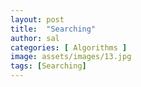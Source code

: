 ```yaml
---
layout: post
title:  "Searching"
author: sal
categories: [ Algorithms ]
image: assets/images/13.jpg
tags: [Searching]
---
```

### 
